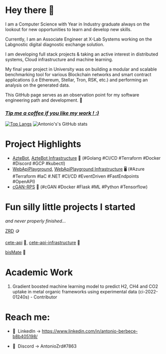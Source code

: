 # Hey there 👋
I am a Computer Science with Year in Industry graduate always on the lookout for new opportunities to learn and develop new skills. 

Currently, I am an Associate Engineer at X-Lab Systems working on the Labgnostic digital diagnostic exchange solution.

I am developing full stack projects & taking an active interest in distributed systems, Cloud infrastructure and machine learning.

My final year project in University was on building a modular and scalable benchmarking tool for various Blockchain networks and smart contract applications (i.e Ethereum, Stellar, Tron, RSK, etc.) and performing an analysis on the generated data.

This GitHub page serves as an observation point for my software engineering path and development. 🌟

### _[Tip me a coffee if you like my work ! :)](https://ko-fi.com/antonioberbece)_

[![Top Langs](https://github-readme-stats.vercel.app/api/top-langs/?username=RazvanBerbece&layout=donut&hide=javascript,html,css,scss)](https://github.com/RazvanBerbece/github-readme-stats)  ![Antonio's's GitHub stats](https://github-readme-stats.vercel.app/api?username=RazvanBerbece&show_icons=true)

# Project Highlights 
- [AzteBot](https://github.com/RazvanBerbece/Aztebot), [AzteBot Infrastructure](https://github.com/RazvanBerbece/Aztebot-Infrastructure) 🤖 (#Golang #CI/CD #Terraform #Docker #Discord #GCP #kubectl)
- [WebApiPlayground](https://github.com/RazvanBerbece/WebApiPlayground), [WebApiPlayground Infrastructure](https://github.com/RazvanBerbece/WebApiPlaygroundInfra) 🖥️ (#Azure #Terraform #IaC #.NET #CI/CD #EventDriven #FastEndpoints #OpenAPI)
- [cGAN-RPS](https://github.com/RazvanBerbece/cGAN-RPS) 🧠 (#cGAN #Docker #Flask #ML #Python #Tensorflow)

# Fun silly little projects I started
*and never properly finished...*

[ZRD](https://github.com/RazvanBerbece/ZRD) 🪙

[cete-api](https://github.com/RazvanBerbece/cete-api) 🐬, [cete-api-infrastructure](https://github.com/RazvanBerbece/cete-api-infrastructure) 🏢

[bisMate](https://github.com/RazvanBerbece/bisMate) 💼

# Academic Work
1. Gradient boosted machine learning model to predict H2,
CH4 and CO2 uptake in metal organic frameworks using
experimental data (ci-2022-01240s) - Contributor

# Reach me:
- 🔗&nbsp;&nbsp;LinkedIn -> https://www.linkedin.com/in/antonio-berbece-b8b405198/

- 🤖&nbsp;&nbsp;Discord -> AntonioZrd#7863

<!--
**RazvanBerbece/RazvanBerbece** is a ✨ _special_ ✨ repository because its `README.md` (this file) appears on your GitHub profile.

Here are some ideas to get you started:

- 🔭 I’m currently working on ...
- 🌱 I’m currently learning ...
- 👯 I’m looking to collaborate on ...
- 🤔 I’m looking for help with ...
- 💬 Ask me about ...
- 📫 How to reach me: ...
- 😄 Pronouns: ...
- ⚡ Fun fact: ...
-->
